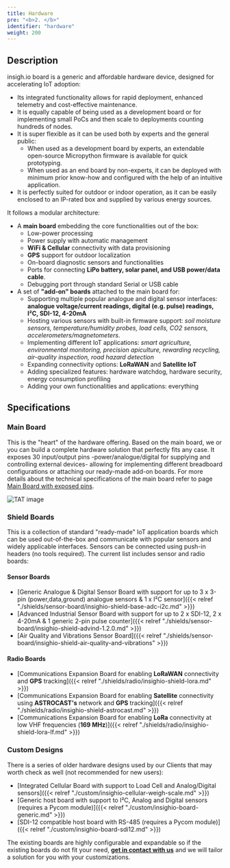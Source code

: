 ```yaml
---
title: Hardware
pre: "<b>2. </b>"
identifier: "hardware"
weight: 200
---
```


## Description

insigh.io board is a generic and affordable hardware device, designed for accelerating IoT adoption:

- Its integrated functionality allows for rapid deployment, enhanced telemetry and cost-effective maintenance.
- It is equally capable of being used as a development board or for implementing small PoCs and then scale to deployments counting hundreds of nodes.
- It is super flexible as it can be used both by experts and the general public:
  - When used as a development board by experts, an extendable open-source Micropython firmware is available for quick prototyping.
  - When used as an end board by non-experts, it can be deployed with minimum prior know-how and configured with the help of an intuitive application.
- It is perfectly suited for outdoor or indoor operation, as it can be easily enclosed to an IP-rated box and supplied by various energy sources.

It follows a modular architecture:

- A **main board** embedding the core functionalities out of the box:
  - Low-power processing
  - Power supply with automatic management
  - **WiFi & Cellular** connectivity with data provisioning
  - **GPS** support for outdoor localization
  - On-board diagnostic sensors and functionalities
  - Ports for connecting **LiPo battery, solar panel, and USB power/data cable**.
  - Debugging port through standard Serial or USB cable
- A set of **"add-on" boards** attached to the main board for:
  - Supporting multiple popular analogue and digital sensor interfaces: **analogue voltage/current readings, digital (e.g. pulse) readings, I²C, SDI-12, 4-20mA**
  - Hosting various sensors with built-in firmware support: _soil moisture sensors, temperature/humidity probes, load cells, CO2 sensors, accelerometers/magnetometers_.
  - Implementing different IoT applications: _smart agriculture, environmental monitoring, precision apiculture, rewarding recycling, air-quality inspection, road hazard detection_
  - Expanding connectivity options: **LoRaWAN** and **Satellite IoT**
  - Adding specialized features: hardware watchdog, hardware security, energy consumption profiling
  - Adding your own functionalities and applications: everything

## Specifications

### Main Board

This is the "heart" of the hardware offering. Based on the main board, we or you can build a complete hardware solution that perfectly fits any case.
It exposes 30 input/output pins -power/analogue/digital for supplying and controlling external devices- allowing for implementing different breadboard configurations or attaching our ready-made add-on boards.
For more details about the technical specifications of the main board refer to page [Main Board with exposed pins](./board/latest).

![TAT image](/images/deviceimages/insighio-main-latest.png?width=40pc)

### Shield Boards

This is a collection of standard "ready-made" IoT application boards which can be used out-of-the-box and communicate with popular sensors and widely applicable interfaces. Sensors can be connected using push-in headers (no tools required). The current list includes sensor and radio boards:

#### Sensor Boards

- [Generic Analogue & Digital Sensor Board with support for up to 3 x 3-pin (power,data,ground) analogue sensors & 1 x I²C sensor]({{< relref "./shields/sensor-board/insighio-shield-base-adc-i2c.md" >}})
- [Advanced Industrial Sensor Board with support for up to 2 x SDI-12, 2 x 4-20mA & 1 generic 2-pin pulse counter]({{< relref "./shields/sensor-board/insighio-shield-advind-1.2.0.md" >}})
- [Air Quality and Vibrations Sensor Board]({{< relref "./shields/sensor-board/insighio-shield-air-quality-and-vibrations" >}})

#### Radio Boards

- [Communications Expansion Board for enabling **LoRaWAN** connectivity and **GPS** tracking]({{< relref "./shields/radio/insighio-shield-lora.md" >}})
- [Communications Expansion Board for enabling **Satellite** connectivity using **ASTROCAST's** network and **GPS** tracking]({{< relref "./shields/radio/insighio-shield-astrocast.md" >}})
- [Communications Expansion Board for enabling **LoRa** connectivity at low VHF frequencies (**169 MHz**)]({{< relref "./shields/radio/insighio-shield-lora-lf.md" >}})

### Custom Designs

There is a series of older hardware designs used by our Clients that may worth check as well (not recommended for new users):

- [Integrated Cellular Board with support to Load Cell and Analog/Digital sensors]({{< relref "./custom/insighio-cellular-weigh-scale.md" >}})
- [Generic host board with support to I²C, Analog and Digital sensors (requires a Pycom module)]({{< relref "./custom/insighio-board-generic.md" >}})
- [SDI-12 compatible host board with RS-485 (requires a Pycom module)]({{< relref "./custom/insighio-board-sdi12.md" >}})

The existing boards are highly configurable and expandable so if the existing boards do not fit your need, **[get in contact with us](mailto:info@insigh.io)** and we will tailor a solution for you with your customizations.
